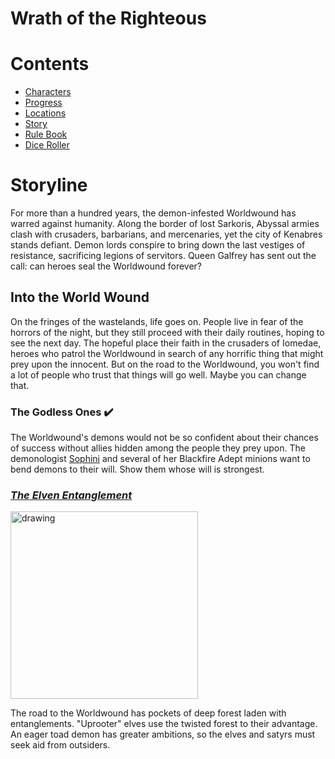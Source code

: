 # Wrath of the Righteous
# Contents
- [Characters](characters.md#characters)
- [Progress](progress.md#progress)
- [Locations](locations.md#locations)
- [Story](#storyline)
- [Rule Book](https://tesera.ru/images/items/559855/PZO6020-Rulebook.pdf)
- [Dice Roller](https://g.co/kgs/ooVcz5)

# Storyline
For more than a hundred years, the demon-infested Worldwound has warred against humanity. Along the border of lost Sarkoris, Abyssal armies clash with crusaders, barbarians, and mercenaries, yet the city of Kenabres stands defiant. Demon lords conspire to bring down the last vestiges of resistance, sacrificing legions of servitors. Queen Galfrey has sent out the call: can heroes seal the Worldwound forever?

## Into the World Wound
On the fringes of the wastelands, life goes on. People live in fear of the horrors of the night, but they still proceed with their daily routines, hoping to see the next day. The hopeful place their faith in the crusaders of Iomedae, heroes who patrol the Worldwound in search of any horrific thing that might prey upon the innocent. But on the road to the Worldwound, you won't find a lot of people who trust that things will go well. Maybe you can change that.

### The Godless Ones :heavy_check_mark:
The Worldwound's demons would not be so confident about their chances of success without allies hidden among the people they prey upon. The demonologist [Sophini](http://4.bp.blogspot.com/-I0yYTCSs6SI/VWuQQ7yh04I/AAAAAAAAPbc/zoCUImfrsIE/s1600/Wrath-ACG_Godless%2BOnes_timkingslynnedotcom.jpg) and several of her Blackfire Adept minions want to bend demons to their will. Show them whose will is strongest.

### [*The Elven Entanglement*](progress.md#progress)
<img src="http://1.bp.blogspot.com/-OWtt1H_daK0/VWuQN_pcpAI/AAAAAAAAPbI/2bHkofB0AoI/s1600/Wrath-ACG_Elven%2BEntanglement_timkingslynnedotcom.jpg" alt="drawing" width="300"/>

The road to the Worldwound has pockets of deep forest laden with entanglements. "Uprooter" elves use the twisted forest to their advantage. An eager toad demon has greater ambitions, so the elves and satyrs must seek aid from outsiders.
